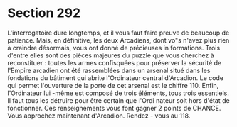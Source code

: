# Section 292

L'interrogatoire dure longtemps, et il vous faut faire preuve de
beaucoup de patience. Mais, en définitive, les deux Arcadiens,
dont vo"s n'avez plus rien à craindre désormais, vous ont donné
de précieuses in formations. Trois d'entre elles sont des pièces
majeures du puzzle que vous cherchez à reconstituer : toutes les
armes confisquées pour préserver la sécurité de l'Empire
arcadien ont été rassemblées dans un arsenal situé dans les
fondations du bâtiment qui  abrite l'Ordinateur central
d'Arcadion. Le code qui permet l'ouverture de la porte de cet
arsenal est le chiffre 110. Enfin, l'Ordinateur lui -même est
composé de trois éléments, tous trois essentiels. Il faut tous les
détruire pour être certain que l'Ordi nateur soit hors d'état de
fonctionner. Ces renseignements vous font gagner 2 points de
CHANCE. Vous approchez maintenant d'Arcadion. Rendez -
vous au 118.